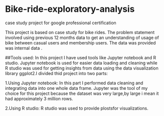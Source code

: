 # Bike-ride-exploratory-analysis
case study project for google  professional certification

This project is based on case study for bike rides. The problem statement involved using previous 12 months data to get an understanding of usage of bike between casual users and membership users. The data was provided was internal data .

##Tools used:
 In this project I have used tools like Jupyter notebook and R studio. Jupyter notebook is used for easier data loading and cleaning while R studio was used for getting insights from data using the data visualization library ggplot2.I divided thid project into two parts:

1.Using Jupyter notebook: 
In this part I performed data cleaning and integrating data into one whole data frame. Jupyter was the tool of my choice for this project because the dataset was very large,by large i mean it had approximately 3 million rows.

2.Using R studio:
R studio was used to provide plostsfor visualizations. 

